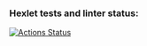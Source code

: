 ### Hexlet tests and linter status:
[![Actions Status](https://github.com/gmaslov-dev/php-project-48/actions/workflows/hexlet-check.yml/badge.svg)](https://github.com/gmaslov-dev/php-project-48/actions)